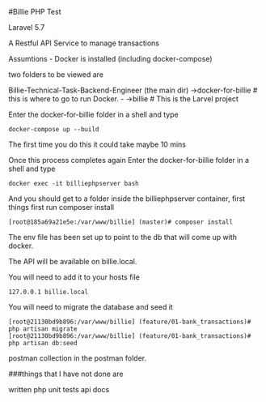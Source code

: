 #Billie PHP Test

Laravel 5.7

A Restful API Service to manage transactions

Assumtions - 
  Docker is installed (including docker-compose)

two folders to be viewed are 

Billie-Technical-Task-Backend-Engineer (the main dir)
->docker-for-billie    # this is where to go to run Docker. - 
->billie               # This is the Larvel project

Enter the docker-for-billie folder in a shell and type

```
docker-compose up --build
```

The first time you do this it could take maybe 10 mins

Once this process completes again Enter the docker-for-billie folder in a shell and type

```
docker exec -it billiephpserver bash
```

And you should get to a folder inside the billiephpserver container, first things first run composer install 

```
[root@185a69a21e5e:/var/www/billie] (master)# composer install 
```

The env file has been set up to point to the db that will come up with docker.

The API will be available on billie.local. 

You will need to add it to your hosts file

```
127.0.0.1 billie.local
```

You will need to migrate the database and seed it

```
[root@21130bd9b896:/var/www/billie] (feature/01-bank_transactions)# php artisan migrate
[root@21130bd9b896:/var/www/billie] (feature/01-bank_transactions)# php artisan db:seed
```

postman collection in the postman folder.

###things that I have not done are

written php unit tests
api docs







